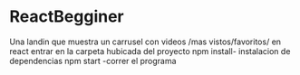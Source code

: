 # ReactBegginer
Una landin que muestra un carrusel con videos /mas vistos/favoritos/ en react 
entrar en la carpeta hubicada del proyecto 
npm install- instalacion de dependencias
npm start -correr el programa
